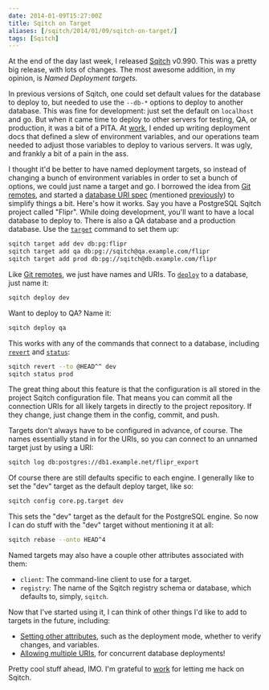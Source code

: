 ```yaml
--- 
date: 2014-01-09T15:27:00Z
title: Sqitch on Target
aliases: [/sqitch/2014/01/09/sqitch-on-target/]
tags: [Sqitch]
---
```


At the end of the day last week, I released [Sqitch] v0.990. This was a
pretty big release, with lots of changes. The most awesome addition, in my
opinion, is *Named Deployment targets.*

In previous versions of Sqitch, one
could set default values for the database to deploy to, but needed to use the
`--db-*` options to deploy to another database. This was fine for
development: just set the default on `localhost` and go. But when it came
time to deploy to other servers for testing, QA, or production, it was a bit
of a PITA. At [work], I ended up writing deployment docs that defined a slew
of environment variables, and our operations team needed to adjust those
variables to deploy to various servers. It was ugly, and frankly a bit of a
pain in the ass.

I thought it'd be better to have named deployment targets, so instead of
changing a bunch of environment variables in order to set a bunch of options,
we could just name a target and go. I borrowed the idea from [Git remotes],
and started a [database URI spec] (mentioned [previously]) to simplify things
a bit. Here's how it works. Say you have a PostgreSQL Sqitch project called
"Flipr". While doing development, you'll want to have a local database to
deploy to. There is also a QA database and a production database. Use the
[`target`] command to set them up:

``` sh
sqitch target add dev db:pg:flipr
sqitch target add qa db:pg://sqitch@qa.example.com/flipr
sqitch target add prod db:pg://sqitch@db.example.com/flipr
```

Like [Git remotes], we just have names and URIs. To [`deploy`] to a database,
just name it:

``` sh
sqitch deploy dev
```

Want to deploy to QA? Name it:

``` sh
sqitch deploy qa
```

This works with any of the commands that connect to a database, including
[`revert`] and [`status`]:

``` sh
sqitch revert --to @HEAD^^ dev
sqitch status prod
```
The great thing about this feature is that the configuration is all stored
in the project Sqitch configuration file. That means you can commit all the
connection URIs for all likely targets in directly to the project repository.
If they change, just change them in the config, commit, and push.

Targets don't always have to be configured in advance, of course. The names
essentially stand in for the URIs, so you can connect to an unnamed target
just by using a URI:

``` sh
sqitch log db:postgres://db1.example.net/flipr_export
```

Of course there are still defaults specific to each engine. I generally like
to set the "dev" target as the default deploy target, like so:

``` sh
sqitch config core.pg.target dev
```

This sets the "dev" target as the default for the PostgreSQL engine. So now I
can do stuff with the "dev" target without mentioning it at all:

``` sh
sqitch rebase --onto HEAD^4
```

Named targets may also have a couple other attributes associated with them:

* `client`: The command-line client to use for a target.
* `registry`: The name of the Sqitch registry schema or database, which defaults to, simply, `sqitch`.

Now that I've started using it, I can think of other things I'd like to add to targets in the future, including:

* [Setting other attributes], such as the deployment mode, whether to verify changes, and variables.
* [Allowing multiple URIs], for concurrent database deployments!

Pretty cool stuff ahead, IMO. I'm grateful to [work] for letting me hack on
Sqitch.

[Sqitch]: http://sqitch.org/
[Git remotes]: http://git-scm.com/docs/git-remote
[work]: http://www.iovation.com/
[database URI spec]: https://github.com/theory/uri-db
[previously]: /rfc/2013/11/26/toward-a-database-uri-standard/
[`target`]: https://metacpan.org/pod/sqitch-target
[`deploy`]: https://metacpan.org/pod/sqitch-deploy
[`revert`]: https://metacpan.org/pod/sqitch-revert
[`status`]: https://metacpan.org/pod/sqitch-status
[Setting other attributes]: https://github.com/theory/sqitch/issues/143
[Allowing multiple URIs]: https://github.com/theory/sqitch/issues/135
